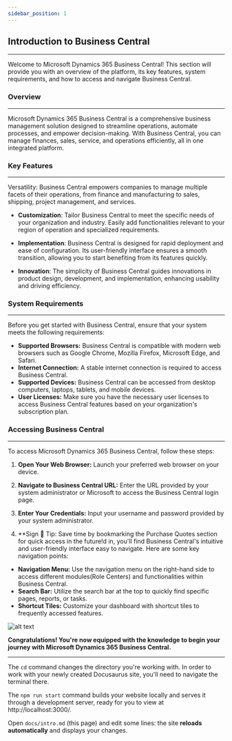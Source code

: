 ```yaml
---
sidebar_position: 1
---
```


## Introduction to Business Central
---

Welcome to Microsoft Dynamics 365 Business Central! This section will provide you with an overview of the platform, its key features, system requirements, and how to access and navigate Business Central.

### Overview
---

Microsoft Dynamics 365 Business Central is a comprehensive business management solution designed to streamline operations, automate processes, and empower decision-making. With Business Central, you can manage finances, sales, service, and operations efficiently, all in one integrated platform.

### Key Features
---

Versatility: Business Central empowers companies to manage multiple facets of their operations, from finance and manufacturing to sales, shipping, project management, and services.

- **Customization**: Tailor Business Central to meet the specific needs of your organization and industry. Easily add functionalities relevant to your region of operation and specialized requirements.

- **Implementation**: Business Central is designed for rapid deployment and ease of configuration. Its user-friendly interface ensures a smooth transition, allowing you to start benefiting from its features quickly.

- **Innovation**: The simplicity of Business Central guides innovations in product design, development, and implementation, enhancing usability and driving efficiency.

### System Requirements
---

Before you get started with Business Central, ensure that your system meets the following requirements:

- **Supported Browsers:** Business Central is compatible with modern web browsers such as Google Chrome, Mozilla Firefox, Microsoft Edge, and Safari.
- **Internet Connection:** A stable internet connection is required to access Business Central.
- **Supported Devices:** Business Central can be accessed from desktop computers, laptops, tablets, and mobile devices.
- **User Licenses:** Make sure you have the necessary user licenses to access Business Central features based on your organization's subscription plan.

### Accessing Business Central
---

To access Microsoft Dynamics 365 Business Central, follow these steps:

1. **Open Your Web Browser:** Launch your preferred web browser on your device.
   
2. **Navigate to Business Central URL:** Enter the URL provided by your system administrator or Microsoft to access the Business Central login page.

3. **Enter Your Credentials:** Input your username and password provided by your system administrator.

4. **Sign 🚀 Tip: Save time by bookmarking the Purchase Quotes section for quick access in the future!d in, you'll find Business Central's intuitive and user-friendly interface easy to navigate. Here are some key navigation points:

- **Navigation Menu:** Use the navigation menu on the right-hand side to access different modules(Role Centers) and functionalities within Business Central.
- **Search Bar:** Utilize the search bar at the top to quickly find specific pages, reports, or tasks.
- **Shortcut Tiles:** Customize your dashboard with shortcut tiles to frequently accessed features.

![alt text](../static/img/business_central.png)


**Congratulations! You're now equipped with the knowledge to begin your journey with Microsoft Dynamics 365 Business Central.**

---


The `cd` command changes the directory you're working with. In order to work with your newly created Docusaurus site, you'll need to navigate the terminal there.

The `npm run start` command builds your website locally and serves it through a development server, ready for you to view at http://localhost:3000/.

Open `docs/intro.md` (this page) and edit some lines: the site **reloads automatically** and displays your changes.
